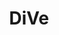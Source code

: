 ---
title: "DiVe"
excerpt: "br/><img src='/images/500x300.png'>"
collection: projects
redirect_to: https://github.com/YashBhartia00/
---